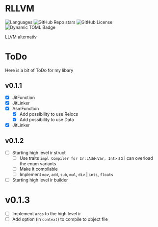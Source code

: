 # RLLVM
![Languages](https://img.shields.io/github/languages/top/Toni-Graphics/rllvm?logo=rust)
![GitHub Repo stars](https://img.shields.io/github/stars/Toni-Graphics/rllvm?style=flat)
![GitHub License](https://img.shields.io/github/license/Toni-Graphics/rllvm)
![Dynamic TOML Badge](https://img.shields.io/badge/dynamic/toml?url=https%3A%2F%2Fraw.githubusercontent.com%2FToni-Graphics%2Frllvm%2Fmain%2FCargo.toml&query=%24.package.version&label=version)



LLVM alternativ

# ToDo
Here is a bit of ToDo for my libary
## v0.1.1
- [x] JitFunction
- [x] JitLinker
- [x] AsmFunction
  - [x] Add possibility to use Relocs
  - [x] Add possibility to use Data
- [x] JitLinker

## v0.1.2
 - [ ] Starting high level ir struct
    - [ ] Use traits `impl Compiler for Ir::Add<Var, Int>` so i can overload the enum variants
    - [ ] Make it compilable
    - [ ] Implement `mov`, `add`, `sub`, `mul`, `div` | `ints`, `floats`
  - [ ] Starting high level ir builder

# v0.1.3
 - [ ] Implement `args` to the high level ir
 - [ ] Add option (in `context`) to compile to object file

